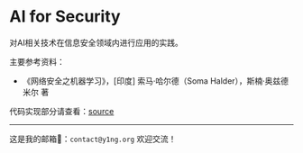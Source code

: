 # AI for Security

对AI相关技术在信息安全领域内进行应用的实践。

主要参考资料：

-   《网络安全之机器学习》，[印度] 索马·哈尔德（Soma Halder），斯楠·奥兹德米尔 著



代码实现部分请查看：[source](https://github.com/satan1a/ai-for-security/tree/main/source)


---

这是我的邮箱📮：`contact@y1ng.org` 欢迎交流！

